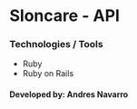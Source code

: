 # Sloncare - API

### Technologies / Tools

- Ruby
- Ruby on Rails

#### Developed by: Andres Navarro
